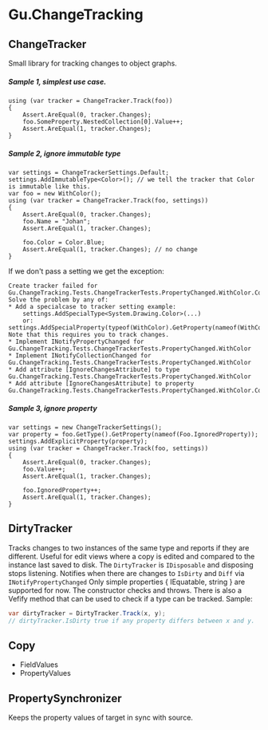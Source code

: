 # Gu.ChangeTracking
## ChangeTracker
Small library for tracking changes to object graphs.

##### Sample 1, simplest use case.

```
using (var tracker = ChangeTracker.Track(foo))
{
    Assert.AreEqual(0, tracker.Changes);
    foo.SomeProperty.NestedCollection[0].Value++;
    Assert.AreEqual(1, tracker.Changes);
}
```

##### Sample 2, ignore immutable type

```
var settings = ChangeTrackerSettings.Default;
settings.AddImmutableType<Color>(); // we tell the tracker that Color is immutable like this.
var foo = new WithColor();
using (var tracker = ChangeTracker.Track(foo, settings))
{
    Assert.AreEqual(0, tracker.Changes);
    foo.Name = "Johan";
    Assert.AreEqual(1, tracker.Changes);

    foo.Color = Color.Blue;
    Assert.AreEqual(1, tracker.Changes); // no change 
}
```
If we don't pass a setting we get the exception:

```
Create tracker failed for Gu.ChangeTracking.Tests.ChangeTrackerTests.PropertyChanged.WithColor.Color.
Solve the problem by any of:
* Add a specialcase to tracker setting example:
    settings.AddSpecialType<System.Drawing.Color>(...)
    or:    settings.AddSpecialProperty(typeof(WithColor).GetProperty(nameof(WithColor.Color))    Note that this requires you to track changes.
* Implement INotifyPropertyChanged for Gu.ChangeTracking.Tests.ChangeTrackerTests.PropertyChanged.WithColor
* Implement INotifyCollectionChanged for Gu.ChangeTracking.Tests.ChangeTrackerTests.PropertyChanged.WithColor
* Add attribute [IgnoreChangesAttribute] to type Gu.ChangeTracking.Tests.ChangeTrackerTests.PropertyChanged.WithColor
* Add attribute [IgnoreChangesAttribute] to property Gu.ChangeTracking.Tests.ChangeTrackerTests.PropertyChanged.WithColor.Color
```

##### Sample 3, ignore property
```
var settings = new ChangeTrackerSettings();
var property = foo.GetType().GetProperty(nameof(Foo.IgnoredProperty));
settings.AddExplicitProperty(property);
using (var tracker = ChangeTracker.Track(foo, settings))
{
    Assert.AreEqual(0, tracker.Changes);
    foo.Value++;
    Assert.AreEqual(1, tracker.Changes);

    foo.IgnoredProperty++;
    Assert.AreEqual(1, tracker.Changes);
}
```

## DirtyTracker
Tracks changes to two instances of the same type and reports if they are different.
Useful for edit views where a copy is edited and compared to the instance last saved to disk.
The `DirtyTracker` is `IDisposable` and disposing stops listening.
Notifies when there are changes to `IsDirty` and `Diff` via `INotifyPropertyChanged`
Only simple properties { IEquatable<struct>, string } are supported for now.
The constructor checks and throws. There is also a Vefify method that can be used to check if a type can be tracked.
Sample:

```c#
var dirtyTracker = DirtyTracker.Track(x, y);
// dirtyTracker.IsDirty true if any property differs between x and y. 
```

## Copy

- FieldValues
- PropertyValues

## PropertySynchronizer
Keeps the property values of target in sync with source.
